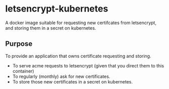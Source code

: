 # letsencrypt-kubernetes

A docker image suitable for requesting new certifcates from letsencrypt,
and storing them in a secret on kubernetes.


## Purpose

To provide an application that owns certificate requesting and storing.

 - To serve acme requests to letsencrypt (given that you direct them to this
   container)
 - To regularly (monthly) ask for new certificates.
 - To store those new certificates in a secret on kubernetes.
 
